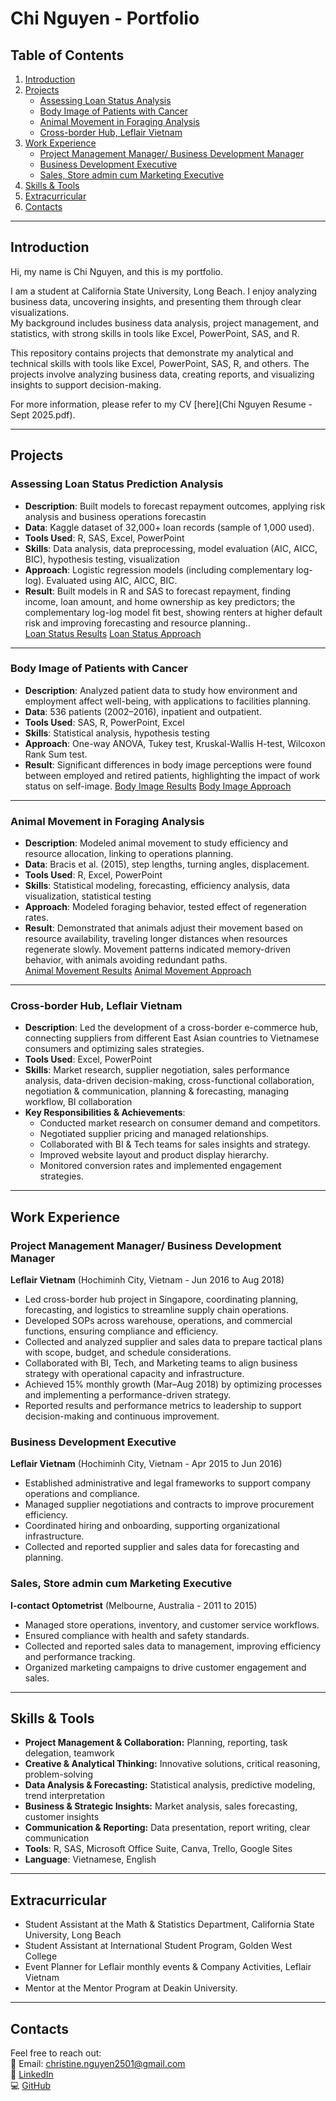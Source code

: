 # Chi Nguyen - Portfolio

## Table of Contents
1. [Introduction](#introduction)  
2. [Projects](#projects)  
   - [Assessing Loan Status Analysis](#assessing-loan-status-analysis)  
   - [Body Image of Patients with Cancer](#body-image-of-patients-with-cancer)  
   - [Animal Movement in Foraging Analysis](#animal-movement-in-foraging-analysis)  
   - [Cross-border Hub, Leflair Vietnam](#cross-border-hub-leflair-vietnam)  
4. [Work Experience](#work-experience)
   - [Project Management Manager/ Business Development Manager](#project-management-manager-/-business-development-manager)
   - [Business Development Executive](#business-development-executive)
   - [Sales, Store admin cum Marketing Executive](#sales,-store-admin-cum-marketing-executive)
6. [Skills & Tools](#skills--tools)
7. [Extracurricular](#extracurricular)
8. [Contacts](#contacts)  

---

## Introduction
Hi, my name is Chi Nguyen, and this is my portfolio.

I am a student at California State University, Long Beach. I enjoy analyzing business data, uncovering insights, and presenting them through clear visualizations.  
My background includes business data analysis, project management, and statistics, with strong skills in tools like Excel, PowerPoint, SAS, and R.

This repository contains projects that demonstrate my analytical and technical skills with tools like Excel, PowerPoint, SAS, R, and others. The projects involve analyzing business data, creating reports, and visualizing insights to support decision-making.

For more information, please refer to my CV [here](Chi Nguyen Resume - Sept 2025.pdf). 

---

## Projects

### Assessing Loan Status Prediction Analysis
- **Description**: Built models to forecast repayment outcomes, applying risk analysis and business operations forecastin  
- **Data**: Kaggle dataset of 32,000+ loan records (sample of 1,000 used).  
- **Tools Used**: R, SAS, Excel, PowerPoint  
- **Skills**:  Data analysis, data preprocessing, model evaluation (AIC, AICC, BIC), hypothesis testing, visualization 
- **Approach**: Logistic regression models (including complementary log-log). Evaluated using AIC, AICC, BIC.  
- **Result**: Built models in R and SAS to forecast repayment, finding income, loan amount, and home ownership as key predictors; the complementary log-log model fit best, showing renters at higher default risk and improving forecasting and resource planning..  
[Loan Status Results](Loan_Status_Results.pdf)  [Loan Status Approach](Loan_Status_Approach.pdf)  

---

### Body Image of Patients with Cancer
- **Description**: Analyzed patient data to study how environment and employment affect well-being, with applications to facilities planning.
- **Data**: 536 patients (2002–2016), inpatient and outpatient.  
- **Tools Used**: SAS, R, PowerPoint, Excel  
- **Skills**: Statistical analysis, hypothesis testing  
- **Approach**: One-way ANOVA, Tukey test, Kruskal-Wallis H-test, Wilcoxon Rank Sum test.  
- **Result**: Significant differences in body image perceptions were found between employed and retired patients, highlighting the impact of work status on self-image.
[Body Image Results](Body_Image_Results.pdf)  [Body Image Approach](Body_Image_Approach.pdf)  

---

### Animal Movement in Foraging Analysis
- **Description**: Modeled animal movement to study efficiency and resource allocation, linking to operations planning.
- **Data**: Bracis et al. (2015), step lengths, turning angles, displacement.  
- **Tools Used**: R, Excel, PowerPoint  
- **Skills**:  Statistical modeling, forecasting, efficiency analysis, data visualization, statistical testing
- **Approach**: Modeled foraging behavior, tested effect of regeneration rates.   
- **Result**: Demonstrated that animals adjust their movement based on resource availability, traveling longer distances when resources regenerate slowly. Movement patterns indicated memory-driven behavior, with animals avoiding redundant paths.  
[Animal Movement Results](Animal_Movement_Results.pdf)  [Animal Movement Approach](Animal_Movement_Approach.pdf) 

---

### Cross-border Hub, Leflair Vietnam
- **Description**: Led the development of a cross-border e-commerce hub, connecting suppliers from different East Asian countries to Vietnamese consumers and optimizing sales strategies. 
- **Tools Used**: Excel, PowerPoint  
- **Skills**: Market research, supplier negotiation, sales performance analysis, data-driven decision-making, cross-functional collaboration, negotiation & communication, planning & forecasting, managing workflow, BI collaboration  
- **Key Responsibilities & Achievements**:  
  - Conducted market research on consumer demand and competitors.  
  - Negotiated supplier pricing and managed relationships.  
  - Collaborated with BI & Tech teams for sales insights and strategy.  
  - Improved website layout and product display hierarchy.  
  - Monitored conversion rates and implemented engagement strategies.  

---

## Work Experience
### Project Management Manager/ Business Development Manager
**Leflair Vietnam** (Hochiminh City, Vietnam - Jun 2016 to Aug 2018)
- Led cross-border hub project in Singapore, coordinating planning, forecasting, and logistics to streamline supply chain operations.
- Developed SOPs across warehouse, operations, and commercial functions, ensuring compliance and efficiency.
- Collected and analyzed supplier and sales data to prepare tactical plans with scope, budget, and schedule considerations.
- Collaborated with BI, Tech, and Marketing teams to align business strategy with operational capacity and infrastructure.
- Achieved 15% monthly growth (Mar–Aug 2018) by optimizing processes and implementing a performance-driven strategy.
- Reported results and performance metrics to leadership to support decision-making and continuous improvement.


### Business Development Executive
**Leflair Vietnam** 	(Hochiminh City, Vietnam - Apr 2015 to Jun 2016)
- Established administrative and legal frameworks to support company operations and compliance.
- Managed supplier negotiations and contracts to improve procurement efficiency.
- Coordinated hiring and onboarding, supporting organizational infrastructure.
- Collected and reported supplier and sales data for forecasting and planning.


### Sales, Store admin cum Marketing Executive
**I-contact Optometrist**	(Melbourne, Australia - 2011 to 2015)
- Managed store operations, inventory, and customer service workflows.
- Ensured compliance with health and safety standards.
- Collected and reported sales data to management, improving efficiency and performance tracking.
- Organized marketing campaigns to drive customer engagement and sales.

---

## Skills & Tools
- **Project Management & Collaboration:** Planning, reporting, task delegation, teamwork
- **Creative & Analytical Thinking:** Innovative solutions, critical reasoning, problem-solving
- **Data Analysis & Forecasting:** Statistical analysis, predictive modeling, trend interpretation
- **Business & Strategic Insights:** Market analysis, sales forecasting, customer insights
- **Communication & Reporting:** Data presentation, report writing, clear communication  
- **Tools**: R, SAS, Microsoft Office Suite, Canva, Trello, Google Sites
- **Language**: Vietnamese, English

---

## Extracurricular
- Student Assistant at the Math & Statistics Department, California State University, Long Beach
- Student Assistant at International Student Program, Golden West College
- Event Planner for Leflair monthly events & Company Activities, Leflair Vietnam
- Mentor at the Mentor Program at Deakin University.

---
## Contacts
Feel free to reach out:  
📧 Email: christine.nguyen2501@gmail.com  
🔗 [LinkedIn](https://www.linkedin.com/in/chinguyenvn/)  
💻 [GitHub](http://github.com/chi-chinguyen/Chi-Nguyen---Portfolio)  
